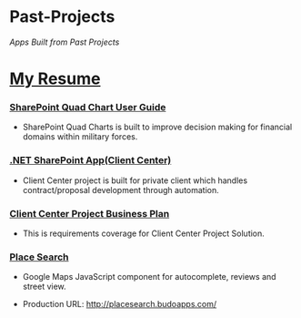 # Past-Projects
<em>Apps Built from Past Projects</em>

# [My Resume](https://github.com/budostylz/Past-Projects/blob/master/Shaun%20Lewis_Resume(2-29-2020).docx?raw=true)

### [SharePoint Quad Chart User Guide](https://github.com/budostylz/Past-Projects/blob/master/SharePoint%20Quad%20Charts/Quad%20User%20Guide.pptx?raw=true)

* SharePoint Quad Charts is built to improve decision making for financial domains within military forces.

### [.NET SharePoint App(Client Center)](https://github.com/budostylz/Past-Projects/tree/master/ClientCenterProject)

* Client Center project is built for private client which handles contract/proposal development through automation.

### [Client Center Project Business Plan](https://github.com/budostylz/Past-Projects/blob/master/ClientCenterProject/Business%20Plan.docx?raw=true)

* This is requirements coverage for Client Center Project Solution.

### [Place Search](https://github.com/budostylz/Past-Projects/tree/master/PlaceSearch)

+ Google Maps JavaScript component for autocomplete, reviews and street view.

+ Production URL: <http://placesearch.budoapps.com/>





